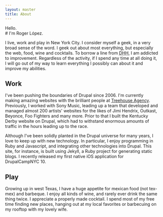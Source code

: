 ```yaml
---
layout: master
title: About
---
```


<div class="eyebrow">Hello.</div>
# I'm Roger López.

I live, work and play in New York City. I consider myself a geek, in a very
broad sense of the word.  I geek out about most everything, but especially the
web, food, wine and cocktails.  To borrow a line from
<abbr title="David Hennimeier Hansen">DHH</abbr>, I am addicted to improvement.
Regardless of the activity, if I spend any time at all doing it, I will go out
of my way to learn everything I possibly can about it and improve my abilities.

## Work
I've been pushing the boundaries of Drupal since 2006.  I'm currently making
<span title="webscale?">amazing</span> websites with the brilliant people at
<a href="http://treehouseagency.com/" class="treehouse">Treehouse Agency</a>.
Previously, I worked with Sony Music, leading up a team that developed and
managed almost 200 artists' websites for the likes of Jimi Hendrix, Outkast,
Beyonce, Foo Fighters and many more.  Prior to that I built the Kentucky Derby
website on Drupal, which had to withstand enormous amounts of traffic in the
hours leading up to the race.

Although I've been solidly planted in the Drupal universe for many years, I love
to keep up with new technology.  In particular, I enjoy programming in Ruby and
Javascript, and integrating other technologies into Drupal.  This site, for
instance, is built using Jekyll, a Ruby project for generating static blogs.
I recently released my first native iOS application for DrupalCampNYC 10.

## Play
Growing up in west Texas, I have a huge appetite for mexican food (not tex-mex)
and barbeque.  I enjoy all kinds of wine, and rarely ever drink the same thing
twice.  I appreciate a properly made cocktail.  I spend most of my free time
finding new places, hanging out at my local favorites or barbecuing on my
rooftop with my lovely wife.

